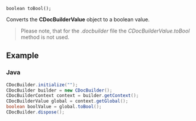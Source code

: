 `boolean toBool();`

Converts the **CDocBuilderValue** object to a boolean value.

> Please note, that for the *.docbuilder* file the *CDocBuilderValue.toBool* method is not used.

## Example

### Java

``` java
CDocBuilder.initialize("");
CDocBuilder builder = new CDocBuilder();
CDocBuilderContext context = builder.getContext();
CDocBuilderValue global = context.getGlobal();
boolean boolValue = global.toBool();
CDocBuilder.dispose();
```
